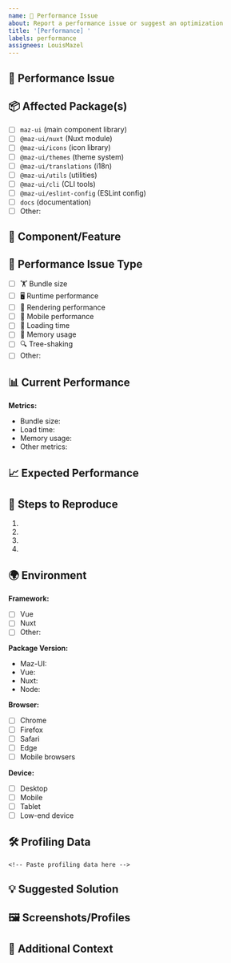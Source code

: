 ```yaml
---
name: 🚀 Performance Issue
about: Report a performance issue or suggest an optimization
title: '[Performance] '
labels: performance
assignees: LouisMazel
---
```


## 🚀 Performance Issue

<!-- Describe the performance issue you're experiencing -->

## 📦 Affected Package(s)

<!-- Check all packages that are affected by this performance issue -->

- [ ] `maz-ui` (main component library)
- [ ] `@maz-ui/nuxt` (Nuxt module)
- [ ] `@maz-ui/icons` (icon library)
- [ ] `@maz-ui/themes` (theme system)
- [ ] `@maz-ui/translations` (i18n)
- [ ] `@maz-ui/utils` (utilities)
- [ ] `@maz-ui/cli` (CLI tools)
- [ ] `@maz-ui/eslint-config` (ESLint config)
- [ ] `docs` (documentation)
- [ ] Other:

## 🔧 Component/Feature

<!-- If applicable, specify the component or feature name -->

## 🐌 Performance Issue Type

<!-- What type of performance issue is this? -->

- [ ] 🏋️ Bundle size
- [ ] 🖥️ Runtime performance
- [ ] 🎨 Rendering performance
- [ ] 📱 Mobile performance
- [ ] 🔄 Loading time
- [ ] 💾 Memory usage
- [ ] 🔍 Tree-shaking
- [ ] Other:

## 📊 Current Performance

<!-- Describe the current performance metrics -->

**Metrics:**

- Bundle size:
- Load time:
- Memory usage:
- Other metrics:

## 📈 Expected Performance

<!-- What performance improvements are you expecting? -->

## 🔄 Steps to Reproduce

<!-- Steps to reproduce the performance issue -->

1.
2.
3.
4.

## 🌍 Environment

**Framework:**

- [ ] Vue
- [ ] Nuxt
- [ ] Other:

**Package Version:**

- Maz-UI:
- Vue:
- Nuxt:
- Node:

**Browser:**

- [ ] Chrome
- [ ] Firefox
- [ ] Safari
- [ ] Edge
- [ ] Mobile browsers

**Device:**

- [ ] Desktop
- [ ] Mobile
- [ ] Tablet
- [ ] Low-end device

## 🛠️ Profiling Data

<!-- Include profiling data if available -->

```
<!-- Paste profiling data here -->
```

## 💡 Suggested Solution

<!-- If you have ideas on how to improve performance, please share them -->

## 🖼️ Screenshots/Profiles

<!-- If applicable, add screenshots of performance profiles -->

## 📝 Additional Context

<!-- Add any other context about the performance issue -->
